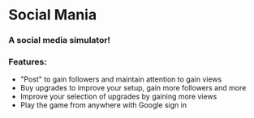 # Social Mania
### A social media simulator!

### Features:
* "Post" to gain followers and maintain attention to gain views
* Buy upgrades to improve your setup, gain more followers and more
* Improve your selection of upgrades by gaining more views
* Play the game from anywhere with Google sign in
